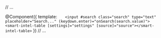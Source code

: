 // ...

@Component({
template: `    <input #search class="search" type="text" placeholder="Search..." (keydown.enter)="onSearch(search.value)">
    <smart-intel-table [settings]="settings" [source]="source"></smart-intel-table>
 `
})
// ...
